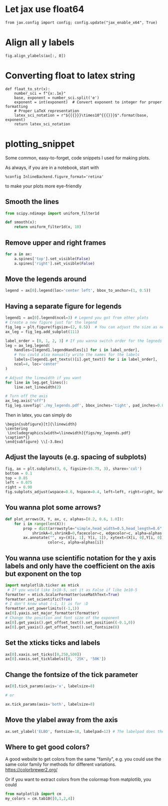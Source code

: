 # Let jax use float64

```
from jax.config import config; config.update("jax_enable_x64", True)
```

# Align all y labels

```
fig.align_ylabels(ax[:, 0])
```

# Converting float to latex string
```
def float_to_str(x):
    number_sci = f"{x:.1e}"
    base, exponent = number_sci.split('e')
    exponent = int(exponent)  # Convert exponent to integer for proper formatting
    # Proper LaTeX representation
    latex_sci_notation = r"${{{}}}\times10^{{{}}}$".format(base, exponent)
    return latex_sci_notation
```

# plotting_snippet
Some common, easy-to-forget, code snippets I used for making plots.

As always, if you are in a notebook, start with
```
%config InlineBackend.figure_format='retina'
```
to make your plots more eye-friendly

## Smooth the lines

```python
from scipy.ndimage import uniform_filter1d

def smooth(x):
    return uniform_filter1d(x, 10)
```

## Remove upper and right frames

```python
for a in ax:
    a.spines['top'].set_visible(False)
    a.spines['right'].set_visible(False)
```

## Move the legends around

```python
legend = ax[0].legend(loc='center left', bbox_to_anchor=(1, 0.5))
```

## Having a separate figure for legends

```python
legend1 = ax[0].legend(ncol=3) # Legend you got from other plots
# Create a new figure just for the legend
fig_leg = plt.figure(figsize=(2, 0.5))  # You can adjust the size as needed
ax_leg = fig_leg.add_subplot(111)

label_order = [0, 1, 2, 3] # If you wanna switch order for the legneds
leg = ax_leg.legend(
    handles=[legend1.legendHandles[i] for i in label_order],
    # You could also manually write the names for the labels
    labels=[legend1.get_texts()[i].get_text() for i in label_order], 
    ncol=4, loc='center'
)

# Adjust the linewidth if you want
for line in leg.get_lines():
    line.set_linewidth(2)

# Turn off the axis
ax_leg.axis("off")
fig_leg.savefig('./my_legends.pdf', bbox_inches='tight', pad_inches=0.01)
```

Then in latex, you can simply do
```
\begin{subfigure}[t]{\linewidth}
\centering
 \includegraphics[width=\linewidth]{figs/my_legends.pdf}
\caption*{}
\end{subfigure} \\[-3.8ex]
```

## Adjust the layouts (e.g. spacing of subplots)

```python
fig, ax = plt.subplots(3, 6, figsize=(6.75, 3), sharex='col')
bottom = 0.1
top = 0.85
left = 0.075
right = 0.98
fig.subplots_adjust(wspace=0.6, hspace=0.4, left=left, right=right, bottom=bottom, top=top)
```

## You wanna plot some arrows?

```python
def plot_arrows(X, Y, ax, c, alphas=[0.2, 0.6, 1.0]):
    for i in range(len(X)):
        prop = dict(arrowstyle="simple,head_width=0.5,head_length=0.6",
            shrinkA=0,shrinkB=0,facecolor=c, edgecolor=c, alpha=alphas[i],lw=3)
        ax.annotate("", xy=(X[i, 1], Y[i, 1]), xytext=(X[i, 0],Y[i, 0]), arrowprops=prop,
                   color=c, alpha=alphas[i])
```

## You wanna use scientific notation for the y axis labels and only have the coefficient on the axis but exponent on the top


```python
import matplotlib.ticker as mtick
 # If you would like 1x10-5, set it as False if like 1e10-5
formatter = mtick.ScalarFormatter(useMathText=True)
formatter.set_scientific(True)
# I don't know what (-1, 1) is for :D
formatter.set_powerlimits((-1,1)) 
ax[0].yaxis.set_major_formatter(formatter)
# Change the position and font size of the exponent
ax[0].get_yaxis().get_offset_text().set_position((-0.1,0))
ax[0].get_yaxis().get_offset_text().set_fontsize(8)
```


## Set the xticks ticks and labels

```python
ax[0].xaxis.set_ticks([0,250,500])
ax[0].xaxis.set_ticklabels([0, '25K', '50K'])
```

## Change the fontsize of the tick parameter

```python
ax[0].tick_params(axis='x', labelsize=8)

# or

ax.tick_params(axis='both', labelsize=8)
```

## Move the ylabel away from the axis

```python
ax.set_ylabel('ELBO', fontsize=18, labelpad=12) # The labelpad does the job
```

## Where to get good colors?

A good website to get colors from the same "family", e.g. you could use the same color family for methods for different variations. 
https://colorbrewer2.org/

Or if you want to extract colors from the colormap from matplotlib, you could
```python
from matplotlib import cm
my_colors = cm.tab10([0,1,2,4])
```
